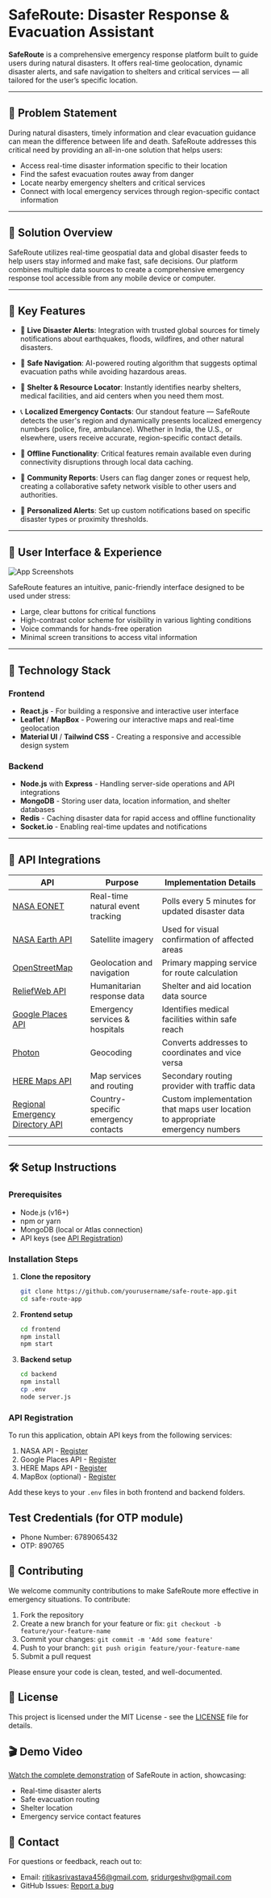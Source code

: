 # SafeRoute: Disaster Response & Evacuation Assistant

**SafeRoute** is a comprehensive emergency response platform built to guide users during natural disasters. It offers real-time geolocation, dynamic disaster alerts, and safe navigation to shelters and critical services — all tailored for the user’s specific location.

---

## 🌟 Problem Statement

During natural disasters, timely information and clear evacuation guidance can mean the difference between life and death. SafeRoute addresses this critical need by providing an all-in-one solution that helps users:

- Access real-time disaster information specific to their location
- Find the safest evacuation routes away from danger
- Locate nearby emergency shelters and critical services
- Connect with local emergency services through region-specific contact information

---

## 🧭 Solution Overview

SafeRoute utilizes real-time geospatial data and global disaster feeds to help users stay informed and make fast, safe decisions. Our platform combines multiple data sources to create a comprehensive emergency response tool accessible from any mobile device or computer.

---

## 🚀 Key Features

- 🔴 **Live Disaster Alerts**: Integration with trusted global sources for timely notifications about earthquakes, floods, wildfires, and other natural disasters.
  
- 🧭 **Safe Navigation**: AI-powered routing algorithm that suggests optimal evacuation paths while avoiding hazardous areas.

- 🛑 **Shelter & Resource Locator**: Instantly identifies nearby shelters, medical facilities, and aid centers when you need them most.

- 📞 **Localized Emergency Contacts**: Our standout feature — SafeRoute detects the user's region and dynamically presents localized emergency numbers (police, fire, ambulance). Whether in India, the U.S., or elsewhere, users receive accurate, region-specific contact details.

- 📡 **Offline Functionality**: Critical features remain available even during connectivity disruptions through local data caching.

- 📢 **Community Reports**: Users can flag danger zones or request help, creating a collaborative safety network visible to other users and authorities.

- 🔔 **Personalized Alerts**: Set up custom notifications based on specific disaster types or proximity thresholds.

---

## 📱 User Interface & Experience

![App Screenshots](https://github.com/sridurgeshv/April-Challenge/blob/main/images/map.JPG)

SafeRoute features an intuitive, panic-friendly interface designed to be used under stress:
- Large, clear buttons for critical functions
- High-contrast color scheme for visibility in various lighting conditions
- Voice commands for hands-free operation
- Minimal screen transitions to access vital information

---

## 🧱 Technology Stack

### Frontend
- **React.js** - For building a responsive and interactive user interface
- **Leaflet** / **MapBox** - Powering our interactive maps and real-time geolocation
- **Material UI** / **Tailwind CSS** - Creating a responsive and accessible design system

### Backend
- **Node.js** with **Express** - Handling server-side operations and API integrations
- **MongoDB** - Storing user data, location information, and shelter databases
- **Redis** - Caching disaster data for rapid access and offline functionality
- **Socket.io** - Enabling real-time updates and notifications

---

## 🔌 API Integrations

| API | Purpose | Implementation Details |
|-----|---------|------------------------|
| [NASA EONET](https://eonet.gsfc.nasa.gov/docs/v2.1) | Real-time natural event tracking | Polls every 5 minutes for updated disaster data |
| [NASA Earth API](https://api.nasa.gov/) | Satellite imagery | Used for visual confirmation of affected areas |
| [OpenStreetMap](https://wiki.openstreetmap.org/wiki/API_v0.6) | Geolocation and navigation | Primary mapping service for route calculation |
| [ReliefWeb API](https://reliefweb.int/help/api) | Humanitarian response data | Shelter and aid location data source |
| [Google Places API](https://developers.google.com/maps/documentation/places/web-service/overview) | Emergency services & hospitals | Identifies medical facilities within safe reach |
| [Photon](https://photon.komoot.io/) | Geocoding | Converts addresses to coordinates and vice versa |
| [HERE Maps API](https://www.here.com/developer/rest-apis) | Map services and routing | Secondary routing provider with traffic data |
| [Regional Emergency Directory API](https://example.com) | Country-specific emergency contacts | Custom implementation that maps user location to appropriate emergency numbers |

---

## 🛠️ Setup Instructions

### Prerequisites

- Node.js (v16+)
- npm or yarn
- MongoDB (local or Atlas connection)
- API keys (see [API Registration](#api-registration))

### Installation Steps

1. **Clone the repository**

   ```bash
   git clone https://github.com/yourusername/safe-route-app.git
   cd safe-route-app
   ```

2. **Frontend setup**
   ```bash
   cd frontend
   npm install
   npm start
   ```

3. **Backend setup**
   ```bash
   cd backend
   npm install
   cp .env
   node server.js
   ```

### API Registration

To run this application, obtain API keys from the following services:
1. NASA API - [Register](https://api.nasa.gov/)
2. Google Places API - [Register](https://developers.google.com/maps/documentation/places/web-service/overview)
3. HERE Maps API - [Register](https://www.here.com/develop/rest-apis)
4. MapBox (optional) - [Register](https://www.mapbox.com/)

Add these keys to your `.env` files in both frontend and backend folders.

## Test Credentials (for OTP module)

- Phone Number: 6789065432
- OTP: 890765

## 👥 Contributing

We welcome community contributions to make SafeRoute more effective in emergency situations. To contribute:

1. Fork the repository
2. Create a new branch for your feature or fix: `git checkout -b feature/your-feature-name`
3. Commit your changes: `git commit -m 'Add some feature'`
4. Push to your branch: `git push origin feature/your-feature-name`
5. Submit a pull request

Please ensure your code is clean, tested, and well-documented.

## 📝 License

This project is licensed under the MIT License - see the [LICENSE](LICENSE) file for details.

## 🎬 Demo Video

[Watch the complete demonstration](https://youtu.be/pRJqV9tYTTs) of SafeRoute in action, showcasing:
- Real-time disaster alerts
- Safe evacuation routing
- Shelter location
- Emergency service contact features

## 📧 Contact

For questions or feedback, reach out to:
- Email: ritikasrivastava456@gmail.com, sridurgeshv@gmail.com
- GitHub Issues: [Report a bug](https://github.com/sridurgeshv/safe-route-app/issues)







